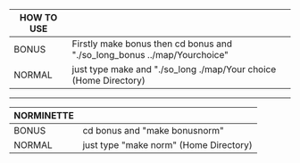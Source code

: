 

| HOW TO USE  |   |
| ------------ | ------------ |
|  BONUS | Firstly make bonus then cd bonus and "./so_long_bonus ../map/Yourchoice"|
|  NORMAL | just type make and "./so_long ./map/Your choice (Home Directory) |


------------

| NORMINETTE  |   |
| ------------ | ------------ |
|  BONUS |  cd bonus and "make bonusnorm" |
|  NORMAL | just type  "make norm" (Home Directory) |
